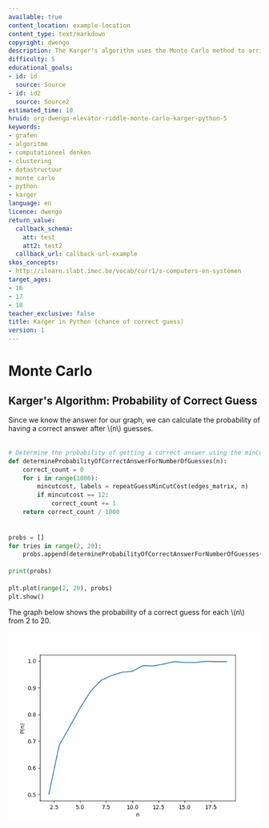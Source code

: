 ```yaml
---
available: true
content_location: example-location
content_type: text/markdown
copyright: dwengo
description: The Karger's algorithm uses the Monte Carlo method to arrive at a solution.
difficulty: 5
educational_goals:
- id: id
  source: Source
- id: id2
  source: Source2
estimated_time: 10
hruid: org-dwengo-elevator-riddle-monte-carlo-karger-python-5
keywords:
- grafen
- algoritme
- computationeel denken
- clustering
- datastructuur
- monte carlo
- python
- karger
language: en
licence: dwengo
return_value:
  callback_schema:
    att: test
    att2: test2
  callback_url: callback-url-example
skos_concepts:
- http://ilearn.ilabt.imec.be/vocab/curr1/s-computers-en-systemen
target_ages:
- 16
- 17
- 18
teacher_exclusive: false
title: Karger in Python (chance of correct guess)
version: 1
---
```

# Monte Carlo

## Karger's Algorithm: Probability of Correct Guess

Since we know the answer for our graph, we can calculate the probability of having a correct answer after \\(n\\) guesses.


```python

# Determine the probability of getting a correct answer using the minCutRepeat function for n = 8
def determineProbabilityOfCorrectAnswerForNumberOfGuesses(n):
    correct_count = 0
    for i in range(1000):
        mincutcost, labels = repeatGuessMinCutCost(edges_matrix, n)
        if mincutcost == 12:
            correct_count += 1
    return correct_count / 1000


probs = []
for tries in range(2, 20):
    probs.append(determineProbabilityOfCorrectAnswerForNumberOfGuesses(tries))
 
print(probs)
 
plt.plot(range(2, 20), probs)
plt.show()

```

The graph below shows the probability of a correct guess for each \\(n\\) from 2 to 20.

![Probability of correct guess for our graph.](embed/prob_correct_for_n_tries.png "Probability of correct guess for our graph.")